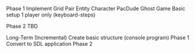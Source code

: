 Phase 1
    Implement
        Grid
            Pair<T>
        Entity
            Character
                PacDude
                Ghost
        Game
            Basic setup
            1 player only (keyboard-steps)

Phase 2
    TBD


Long-Term (Incremental)
    Create basic structure (console program)    Phase 1
    Convert to SDL application                  Phase 2